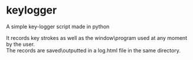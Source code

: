 # keylogger
A simple key-logger script made in python

It records key strokes as well as the window\program used at any moment by the user.<br>
The records are saved\outputted in a log.html file in the same directory.

